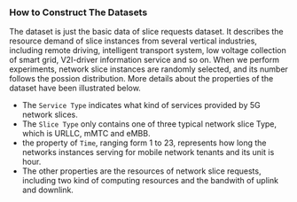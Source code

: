 ### How to Construct The Datasets
The dataset is just the basic data of slice requests dataset. It describes the resource demand of slice instances from several vertical industries, including remote driving, intelligent transport system, low voltage collection of smart grid, V2I-driver information service and so on. When we perform experiments, network slice instances are randomly selected, and its number follows the possion distribution. More details about the properties of the dataset have been illustrated below.

- The `Service Type` indicates what kind of services provided by 5G network slices.
- The `Slice Type` only contains one of three typical network slice Type, which is URLLC, mMTC and eMBB.
- the property of `Time`, ranging form 1 to 23, represents how long the networks instances serving for mobile network tenants and its unit is hour.
- The other properties are the resources of network slice requests, including two kind of computing resources and the bandwith of uplink and downlink.





